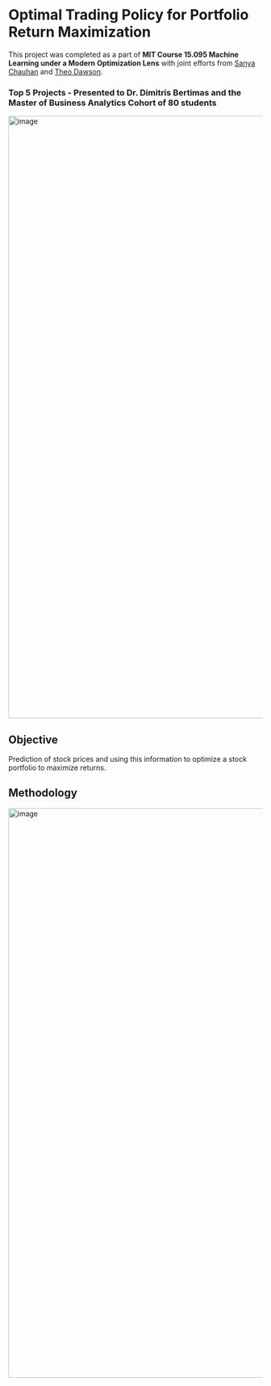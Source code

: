 # Optimal Trading Policy for Portfolio Return Maximization

This project was completed as a part of **MIT Course 15.095 Machine Learning under a Modern Optimization Lens** with joint efforts from [Sanya Chauhan](https://www.linkedin.com/in/sanya-chauhan/) and [Theo Dawson](https://www.linkedin.com/in/theo-dawson-27a0291a4/).

### Top 5 Projects - Presented to Dr. Dimitris Bertimas and the Master of Business Analytics Cohort of 80 students
<img width="1192" alt="image" src="https://github.com/Sanya-Chauhan/Stock_Portfolio_Return_Maximization/assets/116647771/3a0032c5-2836-4859-b9cf-d4729f14c38e">

## Objective
Prediction of stock prices and using this information to optimize a stock portfolio to maximize returns.

## Methodology
<img width="1127" alt="image" src="https://github.com/Sanya-Chauhan/Stock_Portfolio_Return_Maximization/assets/116647771/0aa3e45d-ada0-4263-859b-a72aab1cbec7">

